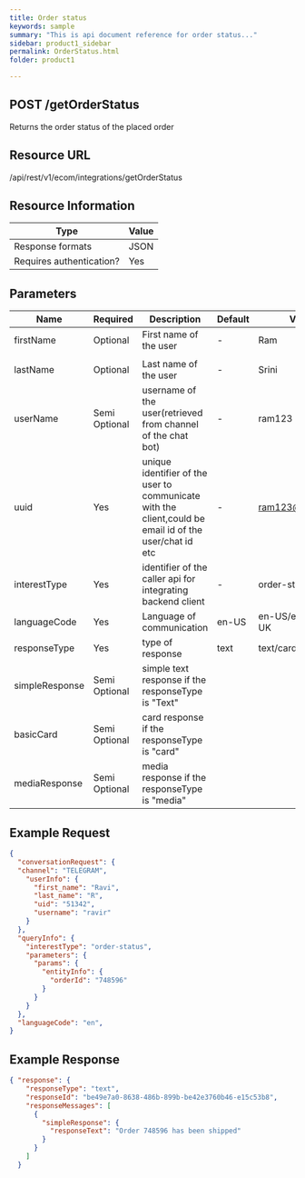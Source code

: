 ```yaml
---
title: Order status
keywords: sample
summary: "This is api document reference for order status..."
sidebar: product1_sidebar
permalink: OrderStatus.html
folder: product1

---
```





## POST /getOrderStatus

Returns the order status of the placed order

## Resource URL

/api/rest/v1/ecom/integrations/getOrderStatus

## Resource Information

| Type                     | Value |
| ------------------------ | ----- |
| Response formats         | JSON  |
| Requires authentication? | Yes   |

## Parameters

| Name           | Required      | Description                                                  | Default | Value             |
| -------------- | ------------- | ------------------------------------------------------------ | ------- | ----------------- |
| firstName      | Optional      | First name of the user                                       | -       | Ram               |
|                |               |                                                              |         |                   |
| lastName       | Optional      | Last name of the user                                        | -       | Srini             |
| userName       | Semi Optional | username of the user(retrieved from channel of the chat bot) | -       | ram123            |
| uuid           | Yes           | unique identifier of the user to communicate with the client,could be email id of the user/chat id etc | -       | ram123@gmail.com  |
| interestType   | Yes           | identifier of the caller api for integrating backend client  | -       | order-status      |
| languageCode   | Yes           | Language of communication                                    | en-US   | en-US/en-AU/en-UK |
| responseType   | Yes           | type of response                                             | text    | text/card/media   |
| simpleResponse | Semi Optional | simple text response if the responseType is "Text"           |         |                   |
| basicCard      | Semi Optional | card response if the responseType is "card"                  |         |                   |
| mediaResponse  | Semi Optional | media response if the responseType is "media"                |         |                   |



## Example Request



``````json
{
  "conversationRequest": {
  "channel": "TELEGRAM",
    "userInfo": {
      "first_name": "Ravi",
      "last_name": "R",
      "uid": "51342",
      "username": "ravir"
    }
  },
  "queryInfo": {
    "interestType": "order-status",
    "parameters": {
      "params": {
        "entityInfo": {
          "orderId": "748596"
        }
      }
    }
  },
  "languageCode": "en",
}
``````

## Example Response

``````json
{ "response": {
    "responseType": "text",
    "responseId": "be49e7a0-8638-486b-899b-be42e3760b46-e15c53b8",
    "responseMessages": [
      {
        "simpleResponse": {
          "responseText": "Order 748596 has been shipped"
        }
      }
    ]
  }
``````